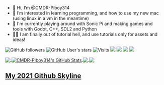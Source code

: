 - 👋 Hi, I’m @CMDR-Piboy314
- 👀 I’m interested in learning programming, and how to use my new mac (using linux in a vm in the meantime)
- 🌱 I'm currently playing around with Sonic Pi and making games and tools with Godot, C++, SDL2 and Python
- 👨‍💻 I am finally out of tutorial hell, and use tutorials only for assets and ideas!


![GitHub followers](https://img.shields.io/github/followers/CMDR-Piboy314?style=social)
![GitHub User's stars](https://img.shields.io/github/stars/CMDR-Piboy314?style=social)
![Visits](https://visitor-badge-reloaded.herokuapp.com/badge?page_id=CMDR-Piboy314.CMDR-Piboy314&color=2bbc8a)
![](https://img.shields.io/badge/OS-Linux-informational?style=flat&logo=linux&logoColor=white&color=2bbc8a)
![](https://img.shields.io/badge/Editor-Atom-informational?style=flat&logo=atom&logoColor=white&color=2bbc8a)
![](https://img.shields.io/badge/Code-GDScript-informational?style=flat&logo=godot&logoColor=white&color=2bbc8a)
![](https://img.shields.io/badge/Tools-Github-informational?style=flat&logo=github&logoColor=white&color=2bbc8a)

<a href="https://github.com/CMDR-Piboy314/CMDR-Piboy314">
  <img align="center" src="https://github-readme-stats.vercel.app/api/top-langs/?username=CMDR-Piboy314&theme=radical&langs_count=3" />
</a>

<a href="https://github.com/CMDR-Piboy314/CMDR-Piboy314">
  <img align="center" src="https://github-readme-stats.vercel.app/api?username=CMDR-Piboy314&show_icons=true&line_height=27&theme=radical&count_private=true" alt="CMDR-Piboy314's GitHub Stats" />
</a>

<a href="https://github.com/CMDR-Piboy314/CMDR-Piboy314">
  <img align="center" src="https://github-readme-stats.vercel.app/api/pin/?username=CMDR-Piboy314&repo=CMDR-Piboy314&show_icons=true&theme=radical" />
</a>

<a href="https://github.com/CMDR-Piboy314/CMDR-Piboy314">
  <img align="center" src="https://github-readme-stats.vercel.app/api/pin/?username=CMDR-Piboy314&repo=CMDR-Piboy314&show_icons=true&theme=radical" />
</a>


<h2><a href="https://skyline.github.com/CMDR-Piboy314/2021" title="2021 Github Skyline">My 2021 Github Skyline</a></h2>

<!---
CMDR-Piboy314/CMDR-Piboy314 is a ✨ special ✨ repository because its `README.md` (this file) appears on your GitHub profile.
You can click the Preview link to take a look at your changes.
--->
